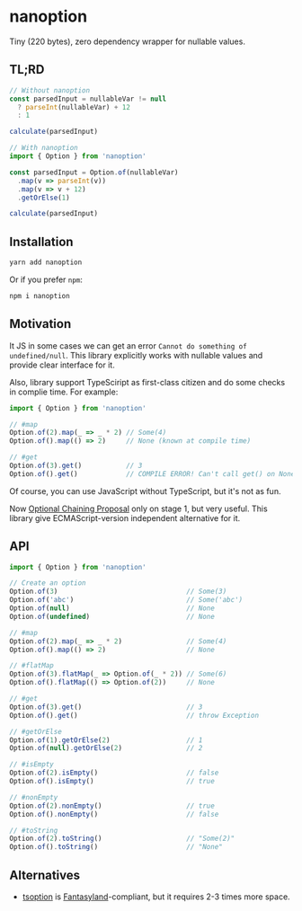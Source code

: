 # nanoption

Tiny (220 bytes), zero dependency wrapper for nullable values.

## TL;RD

```js
// Without nanoption
const parsedInput = nullableVar != null
  ? parseInt(nullableVar) + 12
  : 1

calculate(parsedInput)

// With nanoption
import { Option } from 'nanoption'

const parsedInput = Option.of(nullableVar)
  .map(v => parseInt(v))
  .map(v => v + 12)
  .getOrElse(1)

calculate(parsedInput)
```

## Installation
 
```sh
yarn add nanoption
```
 
Or if you prefer `npm`:
 
```sh
npm i nanoption
```

## Motivation

It JS in some cases we can get an error `Cannot do something of undefined/null`. This library explicitly works with nullable values and provide clear interface for it.

Also, library support TypeSciript as first-class citizen and do some checks in complie time. For example:
```ts
import { Option } from 'nanoption'

// #map
Option.of(2).map(_ => _ * 2) // Some(4)
Option.of().map(() => 2)     // None (known at compile time)

// #get
Option.of(3).get()           // 3
Option.of().get()            // COMPILE ERROR! Can't call get() on None
```

Of course, you can use JavaScript without TypeScript, but it's not as fun.

Now [Optional Chaining Proposal](https://github.com/tc39/proposal-optional-chaining) only on stage 1, but very useful. This library give ECMAScript-version independent alternative for it.

## API

```ts
import { Option } from 'nanoption'

// Create an option
Option.of(3)                                // Some(3)
Option.of('abc')                            // Some('abc')
Option.of(null)                             // None
Option.of(undefined)                        // None

// #map
Option.of(2).map(_ => _ * 2)                // Some(4)
Option.of().map(() => 2)                    // None

// #flatMap
Option.of(3).flatMap(_ => Option.of(_ * 2)) // Some(6)
Option.of().flatMap(() => Option.of(2))     // None

// #get
Option.of(3).get()                          // 3
Option.of().get()                           // throw Exception

// #getOrElse
Option.of(1).getOrElse(2)                   // 1
Option.of(null).getOrElse(2)                // 2

// #isEmpty
Option.of(2).isEmpty()                      // false
Option.of().isEmpty()                       // true

// #nonEmpty
Option.of(2).nonEmpty()                     // true
Option.of().nonEmpty()                      // false

// #toString
Option.of(2).toString()                     // "Some(2)"
Option.of().toString()                      // "None"
```

## Alternatives

+ [tsoption](https://github.com/bcherny/tsoption) is [Fantasyland](https://github.com/fantasyland/fantasy-land)-compliant, but it requires 2-3 times more space.
